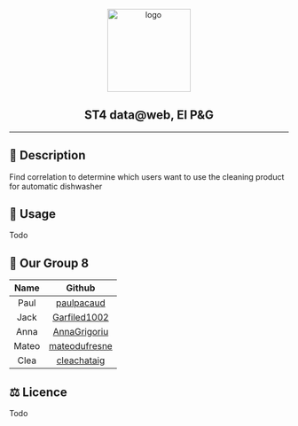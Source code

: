 <p align="center">
  <a href="https://us.pg.com/" target="_blank">
    <img width="150" src="https://upload.wikimedia.org/wikipedia/fr/thumb/d/d3/Procter_%26_Gamble_2013_%28logo%29.png/1920px-Procter_%26_Gamble_2013_%28logo%29.png" alt="logo">
  </a>
</p>

<h2 align="center">ST4 data@web, EI P&G</h2>

---

## 🔎 Description

Find correlation to determine which users want to use the cleaning product for automatic dishwasher

## 🧪 Usage

Todo

## 👋 Our Group 8

| Name  |                     Github                      |
| :---: | :---------------------------------------------: |
| Paul  |   [paulpacaud](https://github.com/paulpacaud)   |
| Jack  | [Garfiled1002](https://github.com/Garfield1002) |
| Anna  | [AnnaGrigoriu](https://github.com/AnnaGrigoriu) |
| Mateo |[mateodufresne](https://github.com/mateodufresne)|
| Clea  |  [cleachataig](https://github.com/cleachataig)  |

## ⚖ Licence

Todo
